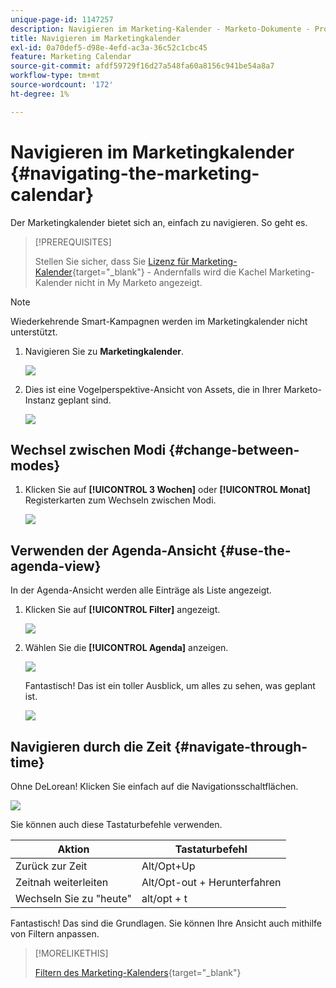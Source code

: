 ```yaml
---
unique-page-id: 1147257
description: Navigieren im Marketing-Kalender - Marketo-Dokumente - Produktdokumentation
title: Navigieren im Marketingkalender
exl-id: 0a70def5-d98e-4efd-ac3a-36c52c1cbc45
feature: Marketing Calendar
source-git-commit: afdf59729f16d27a548fa60a8156c941be54a8a7
workflow-type: tm+mt
source-wordcount: '172'
ht-degree: 1%

---
```


# Navigieren im Marketingkalender {#navigating-the-marketing-calendar}

Der Marketingkalender bietet sich an, einfach zu navigieren. So geht es.

>[!PREREQUISITES]
>
>Stellen Sie sicher, dass Sie [Lizenz für Marketing-Kalender](/help/marketo/product-docs/core-marketo-concepts/marketing-calendar/understanding-the-calendar/issue-revoke-a-marketing-calendar-license.md){target="_blank"} - Andernfalls wird die Kachel Marketing-Kalender nicht in My Marketo angezeigt.

>[!NOTE]
>
>Wiederkehrende Smart-Kampagnen werden im Marketingkalender nicht unterstützt.

1. Navigieren Sie zu **Marketingkalender**.

   ![](assets/2017-05-10-15-30-47.png)

1. Dies ist eine Vogelperspektive-Ansicht von Assets, die in Ihrer Marketo-Instanz geplant sind.

   ![](assets/image2014-9-15-16-3a44-3a22.png)

## Wechsel zwischen Modi {#change-between-modes}

1. Klicken Sie auf **[!UICONTROL 3 Wochen]** oder **[!UICONTROL Monat]** Registerkarten zum Wechseln zwischen Modi.

   ![](assets/image2014-9-15-16-3a46-3a16.png)

## Verwenden der Agenda-Ansicht {#use-the-agenda-view}

In der Agenda-Ansicht werden alle Einträge als Liste angezeigt.

1. Klicken Sie auf **[!UICONTROL Filter]** angezeigt.

   ![](assets/image2014-9-26-10-3a29-3a6.png)

1. Wählen Sie die **[!UICONTROL Agenda]** anzeigen.

   ![](assets/image2014-9-26-10-3a29-3a36.png)

   Fantastisch! Das ist ein toller Ausblick, um alles zu sehen, was geplant ist.

   ![](assets/image2014-9-26-10-3a30-3a9.png)

## Navigieren durch die Zeit {#navigate-through-time}

Ohne DeLorean! Klicken Sie einfach auf die Navigationsschaltflächen.

![](assets/image2014-9-26-10-3a31-3a25.png)

Sie können auch diese Tastaturbefehle verwenden.

| Aktion | Tastaturbefehl |
|---|---|
| Zurück zur Zeit | Alt/Opt+Up |
| Zeitnah weiterleiten | Alt/Opt-out + Herunterfahren |
| Wechseln Sie zu &quot;heute&quot; | alt/opt + t |

Fantastisch! Das sind die Grundlagen. Sie können Ihre Ansicht auch mithilfe von Filtern anpassen.

>[!MORELIKETHIS]
>
>[Filtern des Marketing-Kalenders](/help/marketo/product-docs/core-marketo-concepts/marketing-calendar/working-with-the-calendar/filtering-the-marketing-calendar.md){target="_blank"}
